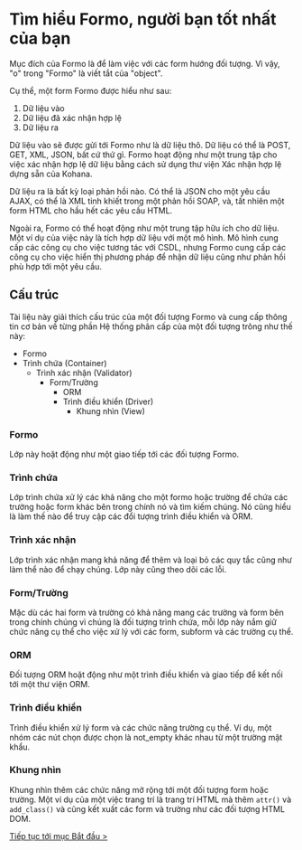 # Tìm hiểu Formo, người bạn tốt nhất của bạn

Mục đích của Formo là để làm việc với các form hướng đối tượng.
Vì vậy, "o" trong "Formo" là viết tắt của "object".

Cụ thể, một form Formo được hiểu như sau:

1. Dữ liệu vào
2. Dữ liệu đã xác nhận hợp lệ
3. Dữ liệu ra

Dữ liệu vào sẽ được gửi tới Formo như là dữ liệu thô.
Dữ liệu có thể là POST, GET, XML, JSON, bất cứ thứ gì.
Formo hoạt động như một trung tập cho việc xác nhận hợp lệ dữ liệu bằng cách sử dụng thư viện Xác nhận hợp lệ dựng sẵn của Kohana.

Dữ liệu ra là bất kỳ loại phản hồi nào.
Có thể là JSON cho một yêu cầu AJAX, có thể là XML tinh khiết trong một phản hồi SOAP, và, tất nhiên một form HTML cho hầu hết các yêu cầu HTML. 

Ngoài ra, Formo có thể hoạt động như một trung tập hữu ích cho dữ liệu.
Một ví dụ của việc này là tích hợp dữ liệu với một mô hình.
Mô hình cung cấp các công cụ cho việc tương tác với CSDL, nhưng Formo cung cấp các công cụ cho việc hiển thị phương pháp để nhận dữ liệu cũng như phản hồi phù hợp tới một yêu cầu.

## Cấu trúc

Tài liệu này giải thích cấu trúc của một đối tượng Formo và cung cấp thông tin cơ bản về từng phần
Hệ thống phân cấp của một đối tượng trông như thế này:

- Formo
- Trình chứa (Container)
	- Trình xác nhận (Validator)
		- Form/Trường
			- ORM
			- Trình điều khiển (Driver)
				- Khung nhìn (View)
			
### Formo

Lớp này hoặt động như một giao tiếp tới các đối tượng Formo.

### Trình chứa

Lớp trình chứa xử lý các khả năng cho một formo hoặc trường để chứa các trường hoặc form khác bên trong chính nó và tìm kiếm chúng.
Nó cũng hiểu là làm thế nào để truy cập các đổi tượng trình điều khiển và ORM.

### Trình xác nhận

Lớp trình xác nhận mang khả năng để thêm và loại bỏ các quy tắc cũng như làm thể nào để chạy chúng.
Lớp này cũng theo dõi các lỗi.

### Form/Trường

Mặc dù các hai form và trường có khả năng mang các trường và form bên trong chính chúng vì chúng là đối tượng trình chứa, mỗi lớp này nắm giữ chức năng cụ thể cho việc xử lý với các form, subform và các trường cụ thể.

### ORM

Đối tượng ORM hoặt động như một trình điều khiển và giao tiếp để kết nối tới một thư viện ORM.

### Trình điều khiển

Trình điều khiển xử lý form và các chức năng trường cụ thể.
Ví dụ, một nhóm các nút chọn được chọn là not_empty khác nhau từ một trường mật khẩu.

### Khung nhìn

Khung nhìn thêm các chức năng mở rộng tới một đối tượng form hoặc trường.
Một ví dụ của một việc trang trí là trang trí HTML mà thêm `attr()` và `add_class()` và cũng kết xuất các form và trường như các đối tượng HTML DOM.

[Tiếp tục tới mục Bắt đầu >](formo.getting-started)
